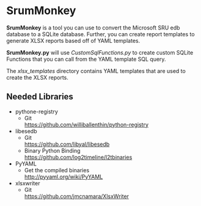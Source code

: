 # SrumMonkey
**SrumMonkey** is a tool you can use to convert the Microsoft SRU edb database to a SQLite database. Further, you can create report templates to generate XLSX reports based off of YAML templates.

**SrumMonkey.py** will use *CustomSqlFunctions.py* to create custom SQLite Functions that you can call from the YAML template SQL query.

The *xlsx_templates* directory contains YAML templates that are used to create the XLSX reports.

## Needed Libraries
- pythone-registry
  - Git</br> 
  https://github.com/williballenthin/python-registry
- libesedb
  - Git</br> 
  https://github.com/libyal/libesedb
  - Binary Python Binding</br> 
  https://github.com/log2timeline/l2tbinaries
- PyYAML
  - Get the compiled binaries</br>
  http://pyyaml.org/wiki/PyYAML
- xlsxwriter
  - Git</br>
  https://github.com/jmcnamara/XlsxWriter
